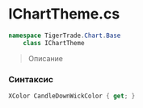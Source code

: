 
# IChartTheme.cs
```csharp
namespace TigerTrade.Chart.Base  
    class IChartTheme
```

> Описание

### Синтаксис
```csharp
XColor CandleDownWickColor { get; }
```
